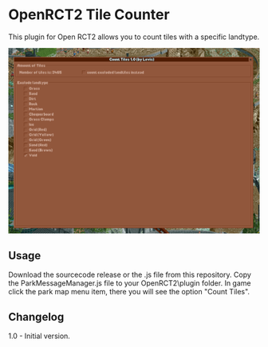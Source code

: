 # OpenRCT2 Tile Counter

This plugin for Open RCT2 allows you to count tiles with a specific landtype.

![Screenshot](https://github.com/autosysops/OpenRCT2TileCounter/raw/main/screenshot.png "Screenshot")

## Usage

Download the sourcecode release or the .js file from this repository.
Copy the ParkMessageManager.js file to your OpenRCT2\plugin folder.
In game click the park map menu item, there you will see the option "Count Tiles".

## Changelog

1.0 - Initial version.
